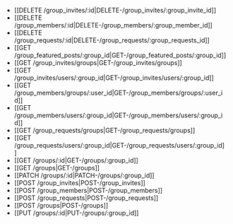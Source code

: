* [[DELETE /group_invites/:id|DELETE-&#47;group_invites&#47;:group_invite_id]]
* [[DELETE /group_members/:id|DELETE-&#47;group_members&#47;:group_member_id]]
* [[DELETE /group_requests/:id|DELETE-&#47;group_requests&#47;:group_requests_id]]
* [[GET /group_featured_posts/:group_id|GET-&#47;group_featured_posts&#47;:group_id]]
* [[GET /group_invites/groups|GET-&#47;group_invites&#47;groups]]
* [[GET /group_invites/users/:group_id|GET-&#47;group_invites&#47;users&#47;:group_id]]
* [[GET /group_members/groups/:user_id|GET-&#47;group_members&#47;groups&#47;:user_id]]
* [[GET /group_members/users/:group_id|GET-&#47;group_members&#47;users&#47;:group_id]]
* [[GET /group_requests/groups|GET-&#47;group_requests&#47;groups]]
* [[GET /group_requests/users/:group_id|GET-&#47;group_requests&#47;users&#47;:group_id]]
* [[GET /groups/:id|GET-&#47;groups&#47;:group_id]]
* [[GET /groups|GET-&#47;groups]]
* [[PATCH /groups/:id|PATCH-&#47;groups&#47;:group_id]]
* [[POST /group_invites|POST-&#47;group_invites]]
* [[POST /group_members|POST-&#47;group_members]]
* [[POST /group_requests|POST-&#47;group_requests]]
* [[POST /groups|POST-&#47;groups]]
* [[PUT /groups/:id|PUT-&#47;groups&#47;:group_id]]